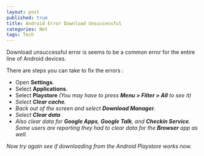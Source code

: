 ```yaml
---
layout: post
published: true
title: Android Error Download Unsuccessful
categories: Net
tags: Tech
---
```

Download unsuccessful error is seems to be a common error for the entire line of Android devices. 

There are steps you can take to fix the errors :

*   Open **Settings**.
*   Select **Applications**.
*   Select **Playstore** _(You may have to press **Menu > Filter > All** to see it)_
*   _Select **Clear cache**._
*   _Back out of the screen and select **Download Manager**._
*   _Select **Clear data**_
*   _Also clear data for **Google Apps**, **Google Talk**, and **Checkin Service**. Some users are reporting they had to clear data for the **Browser** app as well._

_Now try again see if downloading from the Android Playstore works now._
